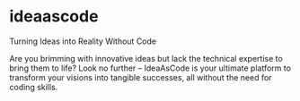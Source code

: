 # ideaascode
Turning Ideas into Reality Without Code

Are you brimming with innovative ideas but lack the technical expertise to bring them to life? Look no further – IdeaAsCode is your ultimate platform to transform your visions into tangible successes, all without the need for coding skills.
